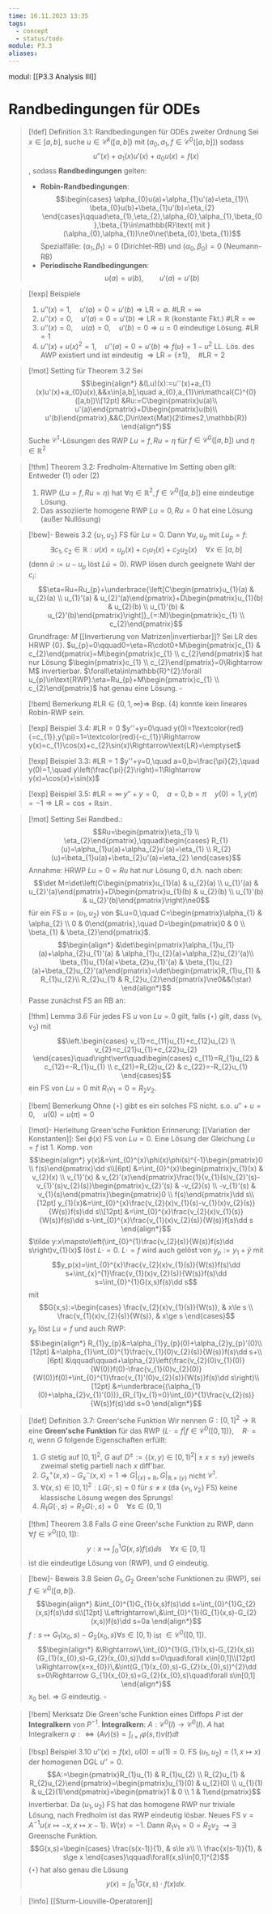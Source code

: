 ```yaml
---
time: 16.11.2023 13:35
tags:
  - concept
  - status/todo
module: P3.3
aliases:
---
```

modul: [[P3.3 Analysis III]]
# Randbedingungen für ODEs

>[!def] Definition 3.1: Randbedingungen für ODEs zweiter Ordnung
>Sei $x\in[a,b]$, suche $u\in\mathcal{C}^{k}([a,b])$ mit ($a_{0},a_{1},f\in\mathcal{C}^{0}([a,b])$) sodass $$u''(x)+a_{1}(x)u'(x)+a_{0}u(x)=f(x)$$, sodass **Randbedingungen** gelten:
>- **Robin-Randbedingungen**: $$\begin{cases}
\alpha_{0}u(a)+\alpha_{1}u'(a)=\eta_{1}\\
\beta_{0}u(b)+\beta_{1}u'(b)=\eta_{2}
\end{cases}\qquad\eta_{1},\eta_{2},\alpha_{0},\alpha_{1},\beta_{0},\beta_{1}\in\mathbb{R}\text{ mit }(\alpha_{0},\alpha_{1})\ne0\ne(\beta_{0},\beta_{1})$$Spezialfälle: $(\alpha_{1},\beta_{1})=0$ (Dirichlet-RB) und $(\alpha_{0},\beta_{0})=0$ (Neumann-RB)
>- **Periodische Randbedingungen**: $$u(a)=u(b),\qquad u'(a)=u'(b)$$

>[!exp] Beispiele
>1. $u''(x)=1,\quad u'(a)=0=u'(b)\Rightarrow\text{LR}=\emptyset$. $\#\text{LR}=\infty$
>2. $u''(x)=0,\quad u'(a)=0=u'(b)\Rightarrow\text{LR}=\mathbb{R}$ (konstante Fkt.) $\#\text{LR}=\infty$
>3. $u''(x)=0,\quad u(a)=0,\quad u'(b)=0\Rightarrow u=0$ eindeutige Lösung. $\#\text{LR}=1$
>4. $u''(x)+u(x)^{2}=1,\quad u''(a)=0=u'(b)\Rightarrow f(u)=1-u^{2}$ LL. Lös. des AWP existiert und ist eindeutig $\Rightarrow\text{LR}=\{\pm1\},\quad\#\text{LR}=2$

>[!mot] Setting für Theorem 3.2
>Sei $$\begin{align*}
&(Lu)(x):=u''(x)+a_{1}(x)u'(x)+a_{0}u(x),&&x\in[a,b],\quad a_{0},a_{1}\in\mathcal{C}^{0}([a,b])\\[12pt]
&Ru:=C\begin{pmatrix}u(a)\\
u'(a)\end{pmatrix}+D\begin{pmatrix}u(b)\\
u'(b)\end{pmatrix},&&C,D\in\text{Mat}(2\times2,\mathbb{R})
\end{align*}$$
>Suche $\mathcal{C}^{1}$-Lösungen des RWP $Lu=f,Ru=\eta$ für $f\in\mathcal{C}^{0}([a,b])$ und $\eta\in\mathbb{R}^{2}$

>[!thm] Theorem 3.2: Fredholm-Alternative
>Im Setting oben gilt: Entweder (1) oder (2)
>1. RWP $(Lu=f,Ru=\eta)$ hat $\forall\eta\in\mathbb{R}^{2},f\in\mathcal{C}^{0}([a,b])$ eine eindeutige Lösung.
>2. Das assoziierte homogene RWP $Lu=0,Ru=0$ hat eine Lösung (außer Nullösung)

>[!bew]- Beweis 3.2
>$\{u_{1},u_{2}\}$ FS für $Lu=0$. Dann $\forall u,u_{p}$ mit $Lu_{p}=f$: $$\exists c_{1},c_{2}\in\mathbb{R}:u(x)=u_{p}(x)+c_{1}u_{1}(x)+c_{2}u_{2}(x)\quad\forall x\in[a,b]$$
>(denn $\tilde u:=u-u_{p}$ löst $L\tilde u=0$).
>RWP lösen durch geeignete Wahl der $c_{i}$: $$\eta=Ru=Ru_{p}+\underbrace{\left[C\begin{pmatrix}u_{1}(a) & u_{2}(a) \\ u_{1}'(a) & u_{2}'(a)\end{pmatrix}+D\begin{pmatrix}u_{1}(b) & u_{2}(b) \\ u_{1}'(b) & u_{2}'(b)\end{pmatrix}\right]}_{=:M}\begin{pmatrix}c_{1} \\ c_{2}\end{pmatrix}$$
>Grundfrage: $M$ [[Invertierung von Matrizen|invertierbar]]? Sei LR des HRWP $\{0\}$. $u_{p}=0\qquad0=\eta=R\cdot0+M\begin{pmatrix}c_{1} & c_{2}\end{pmatrix}=M\begin{pmatrix}c_{1} \\ c_{2}\end{pmatrix}$ hat nur Lösung $\begin{pmatrix}c_{1} \\ c_{2}\end{pmatrix}=0\Rightarrow M$ invertierbar. $\forall\eta\in\mathbb{R}^{2}:\forall u_{p}\in\text{RWP}:\eta=Ru_{p}+M\begin{pmatrix}c_{1} \\ c_{2}\end{pmatrix}$ hat genau eine Lösung. $\square$

>[!bem] Bemerkung
>$\#\text{LR}\in\{0,1,\infty\}\Rightarrow$ Bsp. (4) konnte kein lineares Robin-RWP sein.

>[!exp] Beispiel 3.4: $\#\text{LR}=0$
>$y''+y=0\quad y(0)=1\textcolor{red}{=c_{1}},y(\pi)=1=\textcolor{red}{-c_{1}}\Rightarrow y(x)=c_{1}\cos(x)+c_{2}\sin(x)\Rightarrow\text{LR}=\emptyset$

>[!exp] Beispiel 3.3: $\#\text{LR}=1$
>$y''+y=0,\quad a=0,b=\frac{\pi}{2},\quad y(0)=1,\quad y\left(\frac{\pi}{2}\right)=1\Rightarrow y(x)=\cos(x)+\sin(x)$

>[!exp] Beispiel 3.5: $\#\text{LR}=\infty$
>$y''+y=0,\quad a=0,b=\pi\quad y(0)=1,y(\pi)=-1\Rightarrow\text{LR}=\cos+\mathbb{R}\sin$.

>[!mot] Setting
>Sei Randbed.: $$Ru=\begin{pmatrix}\eta_{1} \\ \eta_{2}\end{pmatrix},\qquad\begin{cases}
R_{1}(u)=\alpha_{1}u(a)+\alpha_{2}u'(a)=\eta_{1} \\
R_{2}(u)=\beta_{1}u(a)+\beta_{2}u'(a)=\eta_{2}
\end{cases}$$
>Annahme: HRWP $Lu=0=Ru$ hat nur Lösung $0$, d.h. nach oben: $$\det M=\det\left(C\begin{pmatrix}u_{1}(a) & u_{2}(a) \\ u_{1}'(a) & u_{2}'(a)\end{pmatrix}+D\begin{pmatrix}u_{1}(b) & u_{2}(b) \\ u_{1}'(b) & u_{2}'(b)\end{pmatrix}\right)\ne0$$ für ein FS $u=(u_{1},u_{2})$ von $Lu=0,\quad C=\begin{pmatrix}\alpha_{1} & \alpha_{2} \\ 0 & 0\end{pmatrix},\quad D=\begin{pmatrix}0 & 0 \\ \beta_{1} & \beta_{2}\end{pmatrix}$.
>$$\begin{align*}
&\det\begin{pmatrix}\alpha_{1}u_{1}(a)+\alpha_{2}u_{1}'(a) & \alpha_{1}u_{2}(a)+\alpha_{2}u_{2}'(a)\\
\beta_{1}u_{1}(a)+\beta_{2}u_{1}'(a) & \beta_{1}u_{2}(a)+\beta_{2}u_{2}'(a)\end{pmatrix}=\det\begin{pmatrix}R_{1}u_{1} & R_{1}u_{2}\\
R_{2}u_{1} & R_{2}u_{2}\end{pmatrix}\ne0&&(\star)
\end{align*}$$
>Passe zunächst FS an RB an:

>[!thm] Lemma 3.6
>Für jedes FS $u$ von $Lu=0$ gilt, falls $(\star)$ gilt, dass $(v_{1},v_{2})$ mit $$\left.\begin{cases}
v_{1}=c_{11}u_{1}+c_{12}u_{2} \\
v_{2}=c_{21}u_{1}+c_{22}u_{2}
\end{cases}\quad\right\vert\quad\begin{cases}
c_{11}=R_{1}u_{2} & c_{12}=-R_{1}u_{1} \\
c_{21}=R_{2}u_{2} & c_{22}=-R_{2}u_{1}
\end{cases}$$ein FS von $Lu=0$ mit $R_{1}v_{1}=0=R_{2}v_{2}$.

>[!bem] Bemerkung
>Ohne $(\star)$ gibt es ein solches FS nicht. s.o. $u''+u=0,\quad u(0)=u(\pi)=0$

>[!mot]- Herleitung Green'sche Funktion
>Erinnerung: [[Variation der Konstanten]]:
>Sei $\phi(x)$ FS von $Lu=0$. Eine Lösung der Gleichung $Lu=f$ ist 1. Komp. von $$\begin{align*}
y(x)&=\int_{0}^{x}\phi(x)\phi(s)^{-1}\begin{pmatrix}0 \\ f(s)\end{pmatrix}\dd s\\[6pt]
&=\int_{0}^{x}\begin{pmatrix}v_{1}(x) & v_{2}(x) \\ v_{1}'(x) & v_{2}'(x)\end{pmatrix}\frac{1}{v_{1}(s)v_{2}'(s)-v_{1}'(s)v_{2}(s)}\begin{pmatrix}v_{2}'(s) & -v_{2}(s) \\ -v_{1}'(s) & v_{1}(s)\end{pmatrix}\begin{pmatrix}0 \\ f(s)\end{pmatrix}\dd s\\[12pt]
y_{1}(x)&=\int_{0}^{x}\frac{v_{2}(x)v_{1}(s)-v_{1}(x)v_{2}(s)}{W(s)}f(s)\dd s\\[12pt]
&=\int_{0}^{x}\frac{v_{2}(x)v_{1}(s)}{W(s)}f(s)\dd s-\int_{0}^{x}\frac{v_{1}(x)v_{2}(s)}{W(s)}f(s)\dd s
\end{align*}$$
>$\tilde y:x\mapsto\left(\int_{0}^{1}\frac{v_{2}(s)}{W(s)}f(s)\dd s\right)v_{1}(x)$ löst $L\cdot=0$. $L\cdot=f$ wird auch gelöst von $y_{p}:=y_{1}+\tilde y$ mit$$y_p(x)=\int_{0}^{x}\frac{v_{2}(x)v_{1}(s)}{W(s)}f(s)\dd s+\int_{x}^{1}\frac{v_{1}(x)v_{2}(s)}{W(s)}f(s)\dd s=\int_{0}^{1}G(x,s)f(s)\dd s$$
>mit $$G(x,s):=\begin{cases}
\frac{v_{2}(x)v_{1}(s)}{W(s)}, & x\le s \\
\frac{v_{1}(x)v_{2}(s)}{W(s)}, & x\ge s
\end{cases}$$
>$y_{p}$ löst $Lu=f$ und auch RWP: $$\begin{align*}
R_{1}y_{p}&=\alpha_{1}y_{p}(0)+\alpha_{2}y_{p}'(0)\\[12pt]
&=\alpha_{1}\int_{0}^{1}\frac{v_{1}(0)v_{2}(s)}{W(s)}f(s)\dd s+\\[6pt]
&\qquad\qquad+\alpha_{2}\left(\frac{v_{2}(0)v_{1}(0)}{W(0)}f(0)-\frac{v_{1}(0)v_{2}(0)}{W(0)}f(0)+\int_{0}^{1}\frac{v_{1}'(0)v_{2}(s)}{W(s)}f(s)\dd s\right)\\[12pt]
&=\underbrace{(\alpha_{1}(0)+\alpha_{2}v_{1}'(0))}_{R_{1}v_{1}=0}\int_{0}^{1}\frac{v_{2}(s)}{W(s)}f(s)\dd s=0
\end{align*}$$

>[!def] Definition 3.7: Green'sche Funktion
>Wir nennen $G:[0,1]^{2}\rightarrow\mathbb{R}$ eine **Green'sche Funktion** für das RWP $\{L\cdot=f\vert f\in\mathcal{C}^{0}([0,1])\},\quad R\cdot=\eta$, wenn $G$ folgende Eigenschaften erfüllt:
>1. $G$ stetig auf $[0,1]^{2}$, $G$ auf $D^{\pm}:=\{(x,y)\in[0,1)^{2}\vert\pm x\le\pm y\}$ jeweils zweimal stetig partiell nach $x$ diff'bar.
>2. $G_{x}^{+}(x,x)-G_{x}^{-}(x,x)=1\Rightarrow G\vert_{\{x\}\times\mathbb{R}},G\vert_{\mathbb{R}\times\{y\}}$ nicht $\mathcal{C}^{1}$.
>3. $\forall(x,s)\in[0,1]^{2}:LG(\cdot,s)=0$ für $s\ne x$ (da $\{v_{1},v_{2}\}$ FS) keine klassische Lösung wegen des Sprungs!
>4. $R_{1}G(\cdot,s)=R_{2}G(\cdot,s)=0\quad\forall s\in(0,1)$

>[!thm] Theorem 3.8
>Falls $G$ eine Green'sche Funktion zu RWP, dann $\forall f\in\mathcal{C}^{0}([0,1])$: $$y:x\mapsto\int_{0}^{1}G(x,s)f(s)\dd s\quad\forall x\in[0,1]$$ ist die eindeutige Lösung von (RWP), und $G$ eindeutig.

>[!bew]- Beweis 3.8
>Seien $G_{1},G_{2}$ Green'sche Funktionen zu (RWP), sei $f\in\mathcal{C}^{0}([a,b])$. $$\begin{align*}
&\int_{0}^{1}G_{1}(x,s)f(s)\dd s=\int_{0}^{1}G_{2}(x,s)f(s)\dd s\\[12pt]
\Leftrightarrow\,&\int_{0}^{1}(G_{1}(x,s)-G_{2}(x,s))f(s)\dd s=0a
\end{align*}$$
>$f:s\mapsto G_{1}(x_{0},s)-G_{2}(x_{0},s)\forall s\in[0,1)$ ist $\in\mathcal{C}^{0}([0,1])$. $$\begin{align*}
&\Rightarrow\,\int_{0}^{1}(G_{1}(x,s)-G_{2}(x,s))(G_{1}(x_{0},s)-G_{2}(x_{0},s))\dd s=0\quad\forall x\in[0,1]\\[12pt]
\xRightarrow{x=x_{0}}\,&\int(G_{1}(x_{0},s)-G_{2}(x_{0},s))^{2}\dd s=0\Rightarrow G_{1}(x_{0},s)=G_{2}(x_{0},s)\quad\forall s\in[0,1]
\end{align*}$$
>$x_{0}$ bel. $\Rightarrow$ $G$ eindeutig. $\square$

>[!bem] Merksatz
>Die Green'sche Funktion eines Diffops $P$ ist der **Integralkern** von $P^{-1}$. 
>**Integralkern**: $A:\mathcal{C}^{0}(I)\rightarrow\mathcal{C}^{0}(I)$. $A$ hat Integralkern $\varphi:\Leftrightarrow(Av)(s)=\int_{I\times I}\varphi(s,t)v(t)\dd t$

>[!bsp] Beispiel 3.10
>$u''(x)=f(x)$, $u(0)=u(1)=0$. FS $(u_{1},u_{2})=(1,x\mapsto x)$ der homogenen DGL $u''=0$. $$A:=\begin{pmatrix}R_{1}u_{1} & R_{1}u_{2} \\ R_{2}u_{1} & R_{2}u_{2}\end{pmatrix}=\begin{pmatrix}u_{1}(0) & u_{2}(0) \\ u_{1}(1) & u_{2}(1)\end{pmatrix}=\begin{pmatrix}1 & 0 \\ 1 & 1\end{pmatrix}$$invertierbar. Da $(u_{1},u_{2})$ FS hat das homogene RWP nur triviale Lösung, nach Fredholm ist das RWP eindeutig lösbar. Neues FS $v=A^{-1}u\{x\mapsto-x,x\mapsto x-1\}$. $W(x)=-1$. Dann $R_{1}v_{1}=0=R_{2}v_{2}$ $\rightsquigarrow\exists$ Greensche Funktion. $$G(x,s)=\begin{cases}
\frac{s(x-1)}{1}, & s\le x\\ \\
\frac{x(s-1)}{1}, & s\ge x
\end{cases}\qquad\forall(x,s)\in[0,1]^{2}$$
>$(\star)$ hat also genau die Lösung $$y(x)=\int_{0}^{1}G(x,s)\cdot f(x)\dd x.$$

>[!info] [[Sturm-Liouville-Operatoren]]